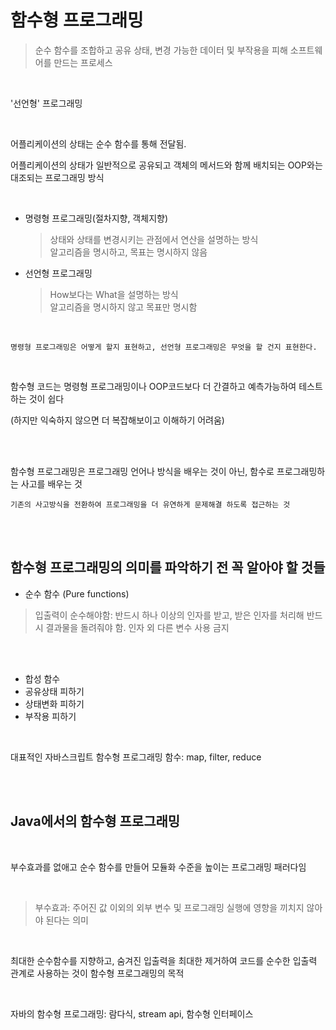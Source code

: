 # 함수형 프로그래밍
>순수 함수를 조합하고 공유 상태, 변경 가능한 데이터 및 부작용을 피해 소프트웨어를 만드는 프로세스

<br>

'선언형' 프로그래밍

<br>

어플리케이션의 상태는 순수 함수를 통해 전달됨.

어플리케이션의 상태가 일반적으로 공유되고 객체의 메서드와 함께 배치되는 OOP와는 대조되는 프로그래밍 방식

<br>

- 명령형 프로그래밍(절차지향, 객체지향)

    > 상태와 상태를 변경시키는 관점에서 연산을 설명하는 방식  
    > 알고리즘을 명시하고, 목표는 명시하지 않음

- 선언형 프로그래밍

    > How보다는 What을 설명하는 방식  
    > 알고리즘을 명시하지 않고 목표만 명시함

<br>

```
명령형 프로그래밍은 어떻게 할지 표현하고, 선언형 프로그래밍은 무엇을 할 건지 표현한다.
```

<br>

함수형 코드는 명령형 프로그래밍이나 OOP코드보다 더 간결하고 예측가능하여 테스트 하는 것이 쉽다

(하지만 익숙하지 않으면 더 복잡해보이고 이해하기 어려움)

<br>

<br>

함수형 프로그래밍은 프로그래밍 언어나 방식을 배우는 것이 아닌, 함수로 프로그래밍하는 사고를 배우는 것

`기존의 사고방식을 전환하여 프로그래밍을 더 유연하게 문제해결 하도록 접근하는 것`


<br>

<br>

## 함수형 프로그래밍의 의미를 파악하기 전 꼭 알아야 할 것들

- 순수 함수 (Pure functions)

>입출력이 순수해야함: 반드시 하나 이상의 인자를 받고, 받은 인자를 처리해 반드시 결과물을 돌려줘야 함. 인자 외 다른 변수 사용 금지

<br>

<br>

- 합성 함수
- 공유상태 피하기
- 상태변화 피하기
- 부작용 피하기


<br>

대표적인 자바스크립트 함수형 프로그래밍 함수: map, filter, reduce

<br>

<br>

## Java에서의 함수형 프로그래밍

<br>

부수효과를 없애고 순수 함수를 만들어 모듈화 수준을 높이는 프로그래밍 패러다임

<br>

>부수효과: 주어진 값 이외의 외부 변수 및 프로그래밍 실행에 영향을 끼치지 않아야 된다는 의미

<br>

최대한 순수함수를 지향하고, 숨겨진 입출력을 최대한 제거하여 코드를 순수한 입출력 관계로 사용하는 것이 함수형 프로그래밍의 목적


<br>

자바의 함수형 프로그래밍: 람다식, stream api, 함수형 인터페이스

